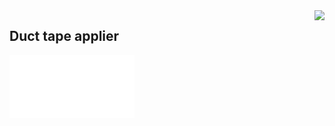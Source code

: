 
<img align="right" src="https://media0.giphy.com/media/VeSvZhPrqgZxx2KpOA/giphy.gif?cid=ecf05e472f34io0x2dawhs4ppys6bwwrhzw7j400n0jfe4tb&rid=giphy.gif&ct=g" height="200px">

<h2>Duct tape applier</h2>
<!-- HEX-GRID:IMAGES [
    "cpp",
    "fabric",
    "node",
    "python",
    "react",
    {
        "url": "https://cdn.jsdelivr.net/gh/devicons/devicon/icons/qt/qt-original.svg",
        "hex": true,
        "bg_fill": "#ffffffcc"
    },
    {
        "url": "https://cdn.jsdelivr.net/gh/devicons/devicon/icons/html5/html5-original.svg",
        "hex": true,
        "bg_fill": "#ffffffaa"
    }
] -->
<!-- HEX-GRID:EFFECTS   ["glitch"] -->
<!-- HEX-GRID:TRANSITIONS ["scale-in"] -->
<!-- HEX-GRID:START -->
<a href="https://github.com/MessyComposer/github-profile-hexagon-grid"><img src="./grid.svg" height="100px"/></a>
<!-- HEX-GRID:END -->
